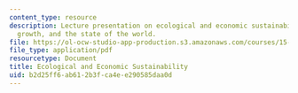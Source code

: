```yaml
---
content_type: resource
description: Lecture presentation on ecological and economic sustainability, globalization,
  growth, and the state of the world.
file: https://ol-ocw-studio-app-production.s3.amazonaws.com/courses/15-992-s-lab-laboratory-for-sustainable-business-spring-2008/b2d25ff6ab612b3fca4ee290585daa0d_lec_02.pdf
file_type: application/pdf
resourcetype: Document
title: Ecological and Economic Sustainability
uid: b2d25ff6-ab61-2b3f-ca4e-e290585daa0d
---
```

